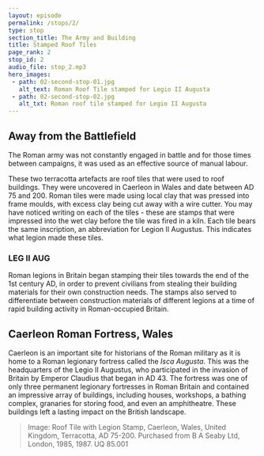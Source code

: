 ```yaml
---
layout: episode
permalink: /stops/2/
type: stop
section_title: The Army and Building 
title: Stamped Roof Tiles 
page_rank: 2
stop_id: 2
audio_file: stop_2.mp3
hero_images:
 - path: 02-second-stop-01.jpg
   alt_text: Roman Roof Tile stamped for Legio II Augusta
 - path: 02-second-stop-02.jpg
   alt_txt: Roman roof tile stamped for Legio II Augusta
---
```


## Away from the Battlefield
The Roman army was not constantly engaged in battle and for those times between campaigns, it was used as an effective source of manual labour. 

These two terracotta artefacts are roof tiles that were used to roof buildings. They were uncovered in Caerleon in Wales and date between AD 75 and 200. Roman tiles were made using local clay that was pressed into frame moulds, with excess clay being cut away with a wire cutter. You may have noticed writing on each of the tiles - these are stamps that were impressed into the wet clay before the tile was fired in a kiln. Each tile bears the same inscription, an abbreviation for Legion II Augustus. This indicates what legion made these tiles.  

### LEG II AUG

Roman legions in Britain began stamping their tiles towards the end of the 1st century AD, in order to prevent civilians from stealing their building materials for their own construction needs. The stamps also served to differentiate between construction materials of different legions at a time of rapid building activity in Roman-occupied Britain. 

## Caerleon Roman Fortress, Wales
Caerleon is an important site for historians of the Roman military as it is home to a Roman legionary fortress called the <i>Isca Augusta</i>. This was the headquarters of the Legio II Augustus, who participated in the invasion of Britain by Emperor Claudius that began in AD 43. The fortress was one of only three permanent legionary fortresses in Roman Britain and contained an impressive array of buildings, including houses, workshops, a bathing complex, granaries for storing food, and even an amphitheatre. These buildings left a lasting impact on the British landscape. 

> Image: Roof Tile with Legion Stamp, Caerleon, Wales, United Kingdom, Terracotta, AD 75-200. Purchased from B A Seaby Ltd, London, 1985, 1987. UQ 85.001
